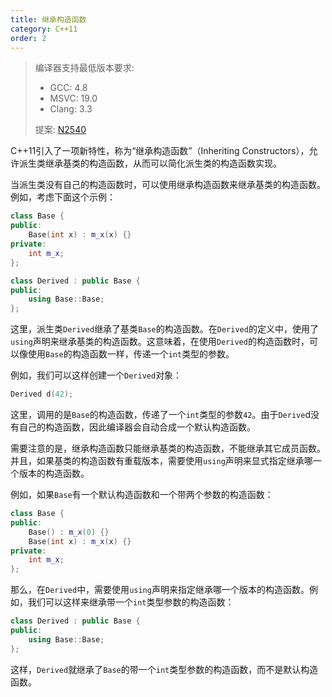 ```yaml
---
title: 继承构造函数
category: C++11
order: 2
---
```


> 编译器支持最低版本要求:
> * GCC: 4.8
> * MSVC: 19.0
> * Clang: 3.3
>
> 提案: [N2540](http://www.open-std.org/jtc1/sc22/wg21/docs/papers/2008/n2540.htm)

C++11引入了一项新特性，称为“继承构造函数”（Inheriting Constructors），允许派生类继承基类的构造函数，从而可以简化派生类的构造函数实现。

当派生类没有自己的构造函数时，可以使用继承构造函数来继承基类的构造函数。例如，考虑下面这个示例：

```cpp
class Base {
public:
    Base(int x) : m_x(x) {}
private:
    int m_x;
};

class Derived : public Base {
public:
    using Base::Base;
};
```

这里，派生类`Derived`继承了基类`Base`的构造函数。在`Derived`的定义中，使用了`using`声明来继承基类的构造函数。这意味着，在使用`Derived`的构造函数时，可以像使用`Base`的构造函数一样，传递一个`int`类型的参数。

例如，我们可以这样创建一个`Derived`对象：

```cpp
Derived d(42);
```

这里，调用的是`Base`的构造函数，传递了一个`int`类型的参数`42`。由于`Derive`d没有自己的构造函数，因此编译器会自动合成一个默认构造函数。

需要注意的是，继承构造函数只能继承基类的构造函数，不能继承其它成员函数。并且，如果基类的构造函数有重载版本，需要使用`using`声明来显式指定继承哪一个版本的构造函数。

例如，如果`Base`有一个默认构造函数和一个带两个参数的构造函数：

```cpp
class Base {
public:
    Base() : m_x(0) {}
    Base(int x) : m_x(x) {}
private:
    int m_x;
};
```

那么，在`Derived`中，需要使用`using`声明来指定继承哪一个版本的构造函数。例如，我们可以这样来继承带一个`int`类型参数的构造函数：

```cpp
class Derived : public Base {
public:
    using Base::Base;
};
```

这样，`Derived`就继承了`Base`的带一个`int`类型参数的构造函数，而不是默认构造函数。